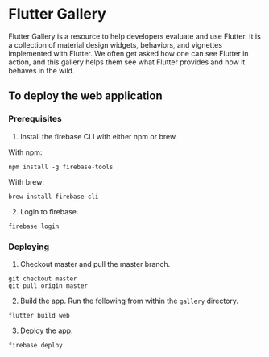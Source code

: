 # Flutter  Gallery

Flutter Gallery is a resource to help developers evaluate and use Flutter. 
It is a collection of material design widgets, behaviors, and vignettes 
implemented with Flutter. We often get asked how one can see Flutter in 
action, and this gallery helps them see what Flutter provides and how it 
behaves in the wild.

## To deploy the web application

### Prerequisites

1. Install the firebase CLI with either npm or brew.

With npm:
```
npm install -g firebase-tools
```

With brew:
```
brew install firebase-cli
```

2. Login to firebase.

```
firebase login
```

### Deploying

1. Checkout master and pull the master branch.

```
git checkout master
git pull origin master
```

2. Build the app. Run the following from within the `gallery` directory.

```
flutter build web
```

3. Deploy the app.

```
firebase deploy
```

